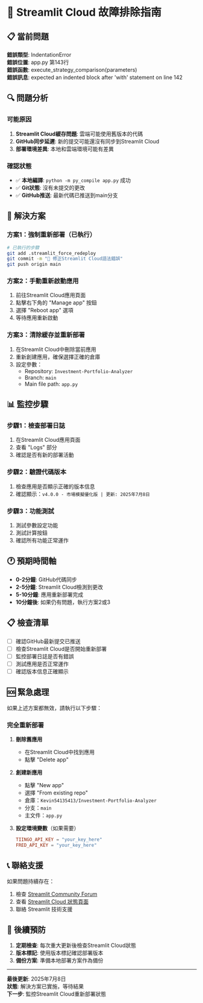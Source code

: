# 🚨 Streamlit Cloud 故障排除指南

## 📋 當前問題

**錯誤類型**: IndentationError  
**錯誤位置**: app.py 第143行  
**錯誤函數**: execute_strategy_comparison(parameters)  
**錯誤訊息**: expected an indented block after 'with' statement on line 142

## 🔍 問題分析

### 可能原因
1. **Streamlit Cloud緩存問題**: 雲端可能使用舊版本的代碼
2. **GitHub同步延遲**: 新的提交可能還沒有同步到Streamlit Cloud
3. **部署環境差異**: 本地和雲端環境可能有差異

### 確認狀態
- ✅ **本地編譯**: `python -m py_compile app.py` 成功
- ✅ **Git狀態**: 沒有未提交的更改
- ✅ **GitHub推送**: 最新代碼已推送到main分支

## 🔧 解決方案

### 方案1：強制重新部署（已執行）
```bash
# 已執行的步驟
git add .streamlit_force_redeploy
git commit -m "🔧 修正Streamlit Cloud語法錯誤"
git push origin main
```

### 方案2：手動重新啟動應用
1. 前往Streamlit Cloud應用頁面
2. 點擊右下角的 "Manage app" 按鈕
3. 選擇 "Reboot app" 選項
4. 等待應用重新啟動

### 方案3：清除緩存並重新部署
1. 在Streamlit Cloud中刪除當前應用
2. 重新創建應用，確保選擇正確的倉庫
3. 設定參數：
   - Repository: `Investment-Portfolio-Analyzer`
   - Branch: `main`
   - Main file path: `app.py`

## 📊 監控步驟

### 步驟1：檢查部署日誌
1. 在Streamlit Cloud應用頁面
2. 查看 "Logs" 部分
3. 確認是否有新的部署活動

### 步驟2：驗證代碼版本
1. 檢查應用是否顯示正確的版本信息
2. 確認顯示：`v4.0.0 - 市場模擬優化版 | 更新: 2025年7月8日`

### 步驟3：功能測試
1. 測試參數設定功能
2. 測試計算按鈕
3. 確認所有功能正常運作

## 🕐 預期時間軸

- **0-2分鐘**: GitHub代碼同步
- **2-5分鐘**: Streamlit Cloud檢測到更改
- **5-10分鐘**: 應用重新部署完成
- **10分鐘後**: 如果仍有問題，執行方案2或3

## 📋 檢查清單

- [ ] 確認GitHub最新提交已推送
- [ ] 檢查Streamlit Cloud是否開始重新部署
- [ ] 監控部署日誌是否有錯誤
- [ ] 測試應用是否正常運作
- [ ] 確認版本信息正確顯示

## 🆘 緊急處理

如果上述方案都無效，請執行以下步驟：

### 完全重新部署
1. **刪除舊應用**
   - 在Streamlit Cloud中找到應用
   - 點擊 "Delete app"

2. **創建新應用**
   - 點擊 "New app"
   - 選擇 "From existing repo"
   - 倉庫：`Kevin54135413/Investment-Portfolio-Analyzer`
   - 分支：`main`
   - 主文件：`app.py`

3. **設定環境變數**（如果需要）
   ```toml
   TIINGO_API_KEY = "your_key_here"
   FRED_API_KEY = "your_key_here"
   ```

## 📞 聯絡支援

如果問題持續存在：
1. 檢查 [Streamlit Community Forum](https://discuss.streamlit.io/)
2. 查看 [Streamlit Cloud 狀態頁面](https://status.streamlit.io/)
3. 聯絡 Streamlit 技術支援

## 🔄 後續預防

1. **定期檢查**: 每次重大更新後檢查Streamlit Cloud狀態
2. **版本標記**: 使用版本標記確認部署版本
3. **備份方案**: 準備本地部署方案作為備份

---

**最後更新**: 2025年7月8日  
**狀態**: 解決方案已實施，等待結果  
**下一步**: 監控Streamlit Cloud重新部署狀態 